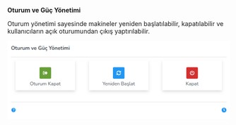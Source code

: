 **Oturum ve Güç Yönetimi**

Oturum yönetimi sayesinde makineler yeniden başlatılabilir, kapatılabilir ve kullanıcıların açık oturumundan çıkış yaptırılabilir.

![Oturum ve Guc Yonetimi](../images/computerManagement/sessionPowerManagement.png)